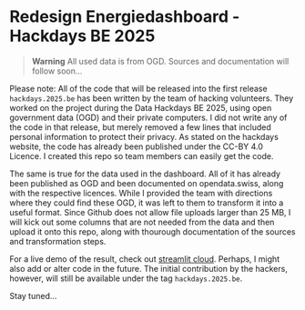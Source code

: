 # Redesign Energiedashboard - Hackdays BE 2025

> **Warning**
All used data is from OGD. Sources and documentation will follow soon...

Please note: All of the code that will be released into the first release `hackdays.2025.be` has been written by the team of hacking volunteers. They worked on the project during the Data Hackdays BE 2025, using open government data (OGD) and their private computers. I did not write any of the code in that release, but merely removed a few lines that included personal information to protect their privacy. As stated on the hackdays website, the code has already been published under the CC-BY 4.0 Licence. I created this repo so team members can easily get the code.

The same is true for the data used in the dashboard. All of it has already been published as OGD and been documented on opendata.swiss, along with the respective licences. While I provided the team with directions where they could find these OGD, it was left to them to transform it into a useful format. Since Github does not allow file uploads larger than 25 MB, I will kick out some columns that are not needed from the data and then upload it onto this repo, along with thourough documentation of the sources and transformation steps.

For a live demo of the result, check out [streamlit cloud](https://redesign-energy-dashboard.streamlit.app/). Perhaps, I might also add or alter code in the future. The initial contribution by the hackers, however, will still be available under the tag `hackdays.2025.be`.

Stay tuned...
